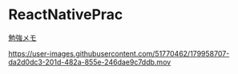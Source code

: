 # ReactNativePrac
[勉強メモ](https://hackmd.io/@yosse95ai/react-native-practices)


https://user-images.githubusercontent.com/51770462/179958707-da2d0dc3-201d-482a-855e-246dae9c7ddb.mov

